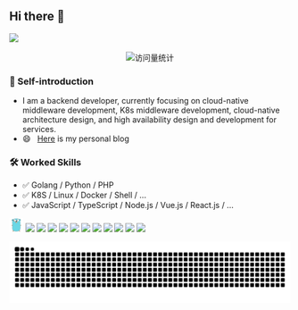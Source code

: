 ## Hi there 👋

<!-- knock code pictures 敲代码的图片 -->
  <img src="https://cdn.jsdelivr.net/gh/palp1tate/palp1tate/img/coding.gif" /><br>

<div align="center">
  <!-- visitor statistics logo 访客数统计徽标 -->
  <img src="https://komarev.com/ghpvc/?username=palp1tate&label=Views&color=0e75b6&style=flat" alt="访问量统计" />
</div>

### 🐶 Self-introduction
- I am a backend developer, currently focusing on cloud-native middleware development, K8s middleware development, cloud-native architecture design, and high availability design and development for services.
- 😄 &nbsp; [Here](https://www.phpnbw.com/) is my personal blog

### 🛠️ Worked Skills
- ✅ Golang / Python / PHP
- ✅ K8S / Linux / Docker / Shell / ...
- ✅ JavaScript / TypeScript / Node.js / Vue.js / React.js / ...

<p align="left">
  <code><img src="https://github.com/devicons/devicon/blob/v2.15.1/icons/go/go-original.svg" height="25"/></code>
  <code><img src="https://cdn.jsdelivr.net/gh/devicons/devicon/icons/python/python-original.svg" height="25"/></code>
  <code><img src="https://cdn.jsdelivr.net/gh/devicons/devicon/icons/php/php-original.svg" height="25"/></code>
  <code><img src="https://cdn.jsdelivr.net/gh/devicons/devicon/icons/kubernetes/kubernetes-plain.svg" height="25"/></code>
  <code><img src="https://cdn.jsdelivr.net/gh/devicons/devicon/icons/linux/linux-original.svg" height="25"/></code>
  <code><img src="https://cdn.jsdelivr.net/gh/devicons/devicon/icons/docker/docker-original.svg" height="25"/></code>
  <code><img src="https://cdn.jsdelivr.net/gh/devicons/devicon/icons/bash/bash-original.svg" height="25"/></code>
  <code><img src="https://cdn.jsdelivr.net/gh/devicons/devicon/icons/vuejs/vuejs-original.svg" height="25"/></code>
  <code><img src="https://cdn.jsdelivr.net/gh/devicons/devicon/icons/react/react-original.svg" height="25"/></code>
  <code><img src="https://cdn.jsdelivr.net/gh/devicons/devicon/icons/nodejs/nodejs-original.svg" height="25"/></code>
  <code><img src="https://cdn.jsdelivr.net/gh/devicons/devicon/icons/react/react-original.svg" height="25"/></code>
  <code><img src="https://cdn.jsdelivr.net/gh/devicons/devicon/icons/vuejs/vuejs-original.svg" height="25"/></code>
</p>



<!-- 贪吃蛇 -->
<div align="center">
<img src="https://raw.githubusercontent.com/phpnbw/phpnbw/output/github-contribution-grid-snake.svg" />
</div>

